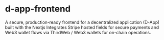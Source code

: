 # d-app-frontend
A secure, production-ready frontend for a decentralized application (D-App) built with the Nextjs Integrates Stripe hosted fields for secure  payments and Web3 wallet flows via ThirdWeb / Web3 wallets for on-chain operations.

